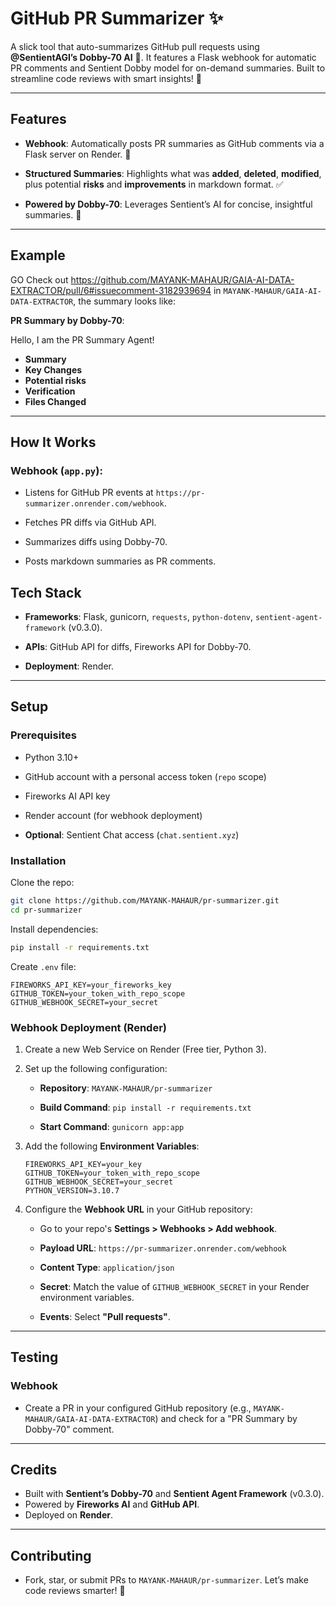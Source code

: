 # GitHub PR Summarizer ✨

A slick tool that auto-summarizes GitHub pull requests using **@SentientAGI’s Dobby-70 AI** 🤖. It features a Flask webhook for automatic PR comments and Sentient Dobby model for on-demand summaries. Built to streamline code reviews with smart insights! 🚀

---

## Features

* **Webhook**: Automatically posts PR summaries as GitHub comments via a Flask server on Render. 💬

* **Structured Summaries**: Highlights what was **added**, **deleted**, **modified**, plus potential **risks** and **improvements** in markdown format. ✅

* **Powered by Dobby-70**: Leverages Sentient’s AI for concise, insightful summaries. 🧠

---

## Example

GO Check out https://github.com/MAYANK-MAHAUR/GAIA-AI-DATA-EXTRACTOR/pull/6#issuecomment-3182939694 in `MAYANK-MAHAUR/GAIA-AI-DATA-EXTRACTOR`, the summary looks like:


**PR Summary by Dobby-70**:

Hello, I am the PR Summary Agent!

* **Summary**
* **Key Changes**
* **Potential risks**
* **Verification**
* **Files Changed**

---

## How It Works

### Webhook (`app.py`):

* Listens for GitHub PR events at `https://pr-summarizer.onrender.com/webhook`.

* Fetches PR diffs via GitHub API.

* Summarizes diffs using Dobby-70.

* Posts markdown summaries as PR comments.

## Tech Stack

* **Frameworks**: Flask, gunicorn, `requests`, `python-dotenv`, `sentient-agent-framework` (v0.3.0).

* **APIs**: GitHub API for diffs, Fireworks API for Dobby-70.

* **Deployment**: Render.

---

## Setup

### Prerequisites

* Python 3.10+

* GitHub account with a personal access token (`repo` scope)

* Fireworks AI API key

* Render account (for webhook deployment)

* **Optional**: Sentient Chat access (`chat.sentient.xyz`)

### Installation

Clone the repo:
```bash
git clone https://github.com/MAYANK-MAHAUR/pr-summarizer.git
cd pr-summarizer
```
Install dependencies:
```bash
pip install -r requirements.txt
```
Create `.env` file:
```plaintext
FIREWORKS_API_KEY=your_fireworks_key
GITHUB_TOKEN=your_token_with_repo_scope
GITHUB_WEBHOOK_SECRET=your_secret
```

### Webhook Deployment (Render)

1. Create a new Web Service on Render (Free tier, Python 3).

2. Set up the following configuration:

   * **Repository**: `MAYANK-MAHAUR/pr-summarizer`

   * **Build Command**: `pip install -r requirements.txt`

   * **Start Command**: `gunicorn app:app`

3. Add the following **Environment Variables**:
   ```plaintext
   FIREWORKS_API_KEY=your_key
   GITHUB_TOKEN=your_token_with_repo_scope
   GITHUB_WEBHOOK_SECRET=your_secret
   PYTHON_VERSION=3.10.7
   ```

4. Configure the **Webhook URL** in your GitHub repository:

   * Go to your repo's **Settings > Webhooks > Add webhook**.

   * **Payload URL**: `https://pr-summarizer.onrender.com/webhook`

   * **Content Type**: `application/json`

   * **Secret**: Match the value of `GITHUB_WEBHOOK_SECRET` in your Render environment variables.

   * **Events**: Select **"Pull requests"**.

---

## Testing

### Webhook

* Create a PR in your configured GitHub repository (e.g., `MAYANK-MAHAUR/GAIA-AI-DATA-EXTRACTOR`) and check for a "PR Summary by Dobby-70" comment.


---

## Credits
-   Built with **Sentient’s Dobby-70** and **Sentient Agent Framework** (v0.3.0).
-   Powered by **Fireworks AI** and **GitHub API**.
-   Deployed on **Render**.

---

## Contributing
-   Fork, star, or submit PRs to `MAYANK-MAHAUR/pr-summarizer`. Let’s make code reviews smarter! 🤝
